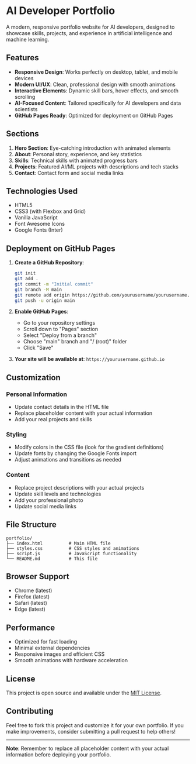 # AI Developer Portfolio

A modern, responsive portfolio website for AI developers, designed to showcase skills, projects, and experience in artificial intelligence and machine learning.

## Features

- **Responsive Design**: Works perfectly on desktop, tablet, and mobile devices
- **Modern UI/UX**: Clean, professional design with smooth animations
- **Interactive Elements**: Dynamic skill bars, hover effects, and smooth scrolling
- **AI-Focused Content**: Tailored specifically for AI developers and data scientists
- **GitHub Pages Ready**: Optimized for deployment on GitHub Pages

## Sections

1. **Hero Section**: Eye-catching introduction with animated elements
2. **About**: Personal story, experience, and key statistics
3. **Skills**: Technical skills with animated progress bars
4. **Projects**: Featured AI/ML projects with descriptions and tech stacks
5. **Contact**: Contact form and social media links

## Technologies Used

- HTML5
- CSS3 (with Flexbox and Grid)
- Vanilla JavaScript
- Font Awesome Icons
- Google Fonts (Inter)

## Deployment on GitHub Pages

1. **Create a GitHub Repository**:
   ```bash
   git init
   git add .
   git commit -m "Initial commit"
   git branch -M main
   git remote add origin https://github.com/yourusername/yourusername.github.io.git
   git push -u origin main
   ```

2. **Enable GitHub Pages**:
   - Go to your repository settings
   - Scroll down to "Pages" section
   - Select "Deploy from a branch"
   - Choose "main" branch and "/ (root)" folder
   - Click "Save"

3. **Your site will be available at**: `https://yourusername.github.io`

## Customization

### Personal Information
- Update contact details in the HTML file
- Replace placeholder content with your actual information
- Add your real projects and skills

### Styling
- Modify colors in the CSS file (look for the gradient definitions)
- Update fonts by changing the Google Fonts import
- Adjust animations and transitions as needed

### Content
- Replace project descriptions with your actual projects
- Update skill levels and technologies
- Add your professional photo
- Update social media links

## File Structure

```
portfolio/
├── index.html          # Main HTML file
├── styles.css          # CSS styles and animations
├── script.js           # JavaScript functionality
└── README.md           # This file
```

## Browser Support

- Chrome (latest)
- Firefox (latest)
- Safari (latest)
- Edge (latest)

## Performance

- Optimized for fast loading
- Minimal external dependencies
- Responsive images and efficient CSS
- Smooth animations with hardware acceleration

## License

This project is open source and available under the [MIT License](LICENSE).

## Contributing

Feel free to fork this project and customize it for your own portfolio. If you make improvements, consider submitting a pull request to help others!

---

**Note**: Remember to replace all placeholder content with your actual information before deploying your portfolio.
